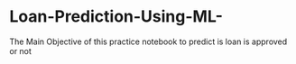 # Loan-Prediction-Using-ML-
The Main Objective of this practice notebook to predict is loan is approved or not 
